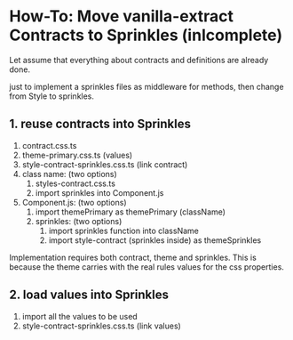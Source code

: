 # How-To: Move vanilla-extract Contracts to Sprinkles (inlcomplete)

Let assume that everything about contracts and definitions are already done.

just to implement a sprinkles files as middleware for methods, then change from Style to sprinkles.


## 1. reuse contracts into Sprinkles
1. contract.css.ts
2. theme-primary.css.ts (values)
3. style-contract-sprinkles.css.ts (link contract)
4. class name: (two options)
      1. styles-contract.css.ts
      2. import sprinkles into Component.js
5. Component.js: (two options)
      1. import themePrimary as themePrimary (className)
      2. sprinkles: (two options)
         1. import sprinkles function into className
         2. import style-contract (sprinkles inside) as themeSprinkles

Implementation requires both contract, theme and sprinkles. This is because the theme carries with the real rules values for the css properties.




## 2. load values into Sprinkles
1. import all the values to be used
2. style-contract-sprinkles.css.ts (link values)








